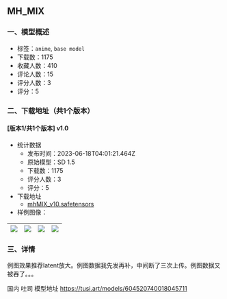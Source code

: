 ## MH_MIX
### 一、模型概述

- 标签：`anime`, `base model`
- 下载数：1175
- 收藏人数：410
- 评论人数：15
- 评分人数：3
- 评分：5

### 二、下载地址（共1个版本）

#### [版本1/共1个版本] v1.0

- 统计数据
  - 发布时间：2023-06-18T04:01:21.464Z
  - 原始模型：SD 1.5
  - 下载数：1175
  - 评分人数：3
  - 评分：5
- 下载地址
  - [mhMIX_v10.safetensors](https://civitai.com/api/download/models/78447)
- 样例图像：

| <img src="https://image.civitai.com/xG1nkqKTMzGDvpLrqFT7WA/0dc0fb04-ea6f-4db8-beda-0381d4a96b5b/width=450/880125.jpeg" /> | <img src="https://image.civitai.com/xG1nkqKTMzGDvpLrqFT7WA/11dd0156-c381-47fb-9190-c1f57c48303c/width=450/880155.jpeg" /> | <img src="https://image.civitai.com/xG1nkqKTMzGDvpLrqFT7WA/29de4455-a3d7-44ee-9e7d-b5726fb27203/width=450/880162.jpeg" /> | <img src="https://image.civitai.com/xG1nkqKTMzGDvpLrqFT7WA/17078fc3-7b35-44d7-81b8-d1433df9186b/width=450/880157.jpeg" /> |
| ---- | ---- | ---- | ---- |


### 三、详情
<p>例图效果推荐latent放大。例图数据我先发再补，中间断了三次上传。例图数据又被吞了。。。</p><p>国内 吐司 模型地址 <a target="_blank" rel="ugc" href="https://tusi.art/models/604520740018045711">https://tusi.art/models/604520740018045711</a></p>